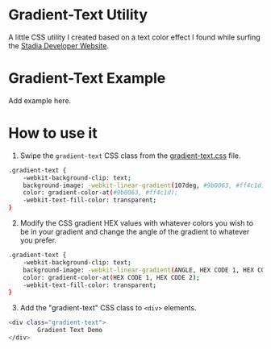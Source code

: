 # Gradient-Text Utility
A little CSS utility I created based on a text color effect I found while surfing the [Stadia Developer Website](https://stadia.dev).

# Gradient-Text Example
Add example here.

# How to use it
1. Swipe the `gradient-text` CSS class from the [gradient-text.css](https://github.com/TheShadowSmith/gradient-text/blob/master/gradient-text.css) file.
```sh
.gradient-text {
    -webkit-background-clip: text;
    background-image: -webkit-linear-gradient(107deg, #9b0063, #ff4c1d);
    color: gradient-color-at(#9b0063, #ff4c1d);
    -webkit-text-fill-color: transparent;
}
```
2. Modify the CSS gradient HEX values with whatever colors you wish to be in your gradient and change the angle of the gradient to whatever you prefer.
```sh
.gradient-text {
    -webkit-background-clip: text;
    background-image: -webkit-linear-gradient(ANGLE, HEX CODE 1, HEX CODE 2);
    color: gradient-color-at(HEX CODE 1, HEX CODE 2);
    -webkit-text-fill-color: transparent;
}
```
3. Add the "gradient-text" CSS class to `<div>` elements.
```sh
<div class="gradient-text">
        Gradient Text Demo
</div>
```